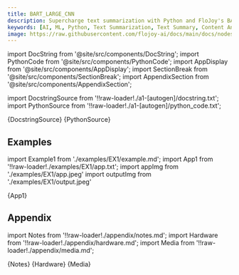 ```yaml
---
title: BART_LARGE_CNN
description: Supercharge text summarization with Python and FloJoy's BART_LARGE_CNN node that takes an input dataframe with multiple rows and a single column, and produces a dataframe with a single "summary_text" column.
keywords: [AI, ML, Python, Text Summarization, Text Summary, Content Analysis]
image: https://raw.githubusercontent.com/flojoy-ai/docs/main/docs/nodes/AI_ML/TEXT_SUMMARIZATION/BART_LARGE_CNN/examples/EX1/output.jpeg
---
```


[//]: # (Custom component imports)

import DocString from '@site/src/components/DocString';
import PythonCode from '@site/src/components/PythonCode';
import AppDisplay from '@site/src/components/AppDisplay';
import SectionBreak from '@site/src/components/SectionBreak';
import AppendixSection from '@site/src/components/AppendixSection';

[//]: # (Docstring)

import DocstringSource from '!!raw-loader!./a1-[autogen]/docstring.txt';
import PythonSource from '!!raw-loader!./a1-[autogen]/python_code.txt';

<DocString>{DocstringSource}</DocString>
<PythonCode GLink='AI_ML/TEXT_SUMMARIZATION/BART_LARGE_CNN/BART_LARGE_CNN.py'>{PythonSource}</PythonCode>

<SectionBreak />

[//]: # (Examples)

## Examples

import Example1 from './examples/EX1/example.md';
import App1 from '!!raw-loader!./examples/EX1/app.txt';
import appImg from './examples/EX1/app.jpeg'
import outputImg from './examples/EX1/output.jpeg'

<AppDisplay 
    nodeLabel='BART_LARGE_CNN'
    appImg={appImg}
    outputImg={outputImg}
    >
    {App1}
</AppDisplay>

<Example1 />

<SectionBreak />

[//]: # (Appendix)

## Appendix

import Notes from '!!raw-loader!./appendix/notes.md';
import Hardware from '!!raw-loader!./appendix/hardware.md';
import Media from '!!raw-loader!./appendix/media.md';

<AppendixSection index={0} folderPath='nodes/AI_ML/TEXT_SUMMARIZATION/BART_LARGE_CNN/appendix/'>{Notes}</AppendixSection>
<AppendixSection index={1} folderPath='nodes/AI_ML/TEXT_SUMMARIZATION/BART_LARGE_CNN/appendix/'>{Hardware}</AppendixSection>
<AppendixSection index={2} folderPath='nodes/AI_ML/TEXT_SUMMARIZATION/BART_LARGE_CNN/appendix/'>{Media}</AppendixSection>